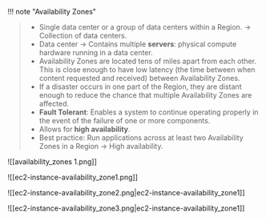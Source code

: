 
!!! note "Availability Zones"
> - Single data center or a group of data centers within a Region. -> Collection of data centers.
> - Data center -> Contains multiple **servers**: physical compute hardware running in a data center.
> - Availability Zones are located tens of miles apart from each other. This is close enough to have low latency (the time between when content requested and received) between Availability Zones. 
> - If a disaster occurs in one part of the Region, they are distant enough to reduce the chance that multiple Availability Zones are affected.
> - **Fault Tolerant**: Enables a system to continue operating properly in the event of the failure of one or more components.
> - Allows for **high availability**.
> - Best practice: Run applications across at least two Availability Zones in a Region -> High availability.


![[availability_zones 1.png]]


![[ec2-instance-availability_zone1.png]]

![[ec2-instance-availability_zone2.png|ec2-instance-availability_zone1]]

![[ec2-instance-availability_zone3.png|ec2-instance-availability_zone1]]